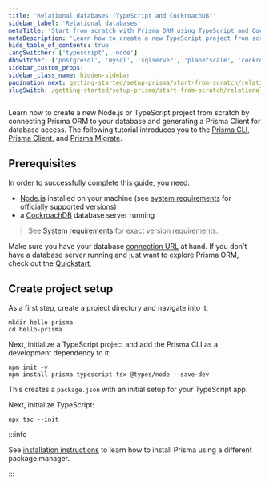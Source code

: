 ```yaml
---
title: 'Relational databases (TypeScript and CockroachDB)'
sidebar_label: 'Relational databases'
metaTitle: 'Start from scratch with Prisma ORM using TypeScript and CockroachDB (15 min)'
metaDescription: 'Learn how to create a new TypeScript project from scratch by connecting Prisma ORM to your CockroachDB database and generating a Prisma Client for database access.'
hide_table_of_contents: true
langSwitcher: ['typescript', 'node']
dbSwitcher: ['postgresql', 'mysql', 'sqlserver', 'planetscale', 'cockroachdb', 'prismaPostgres']
sidebar_custom_props:
sidebar_class_name: hidden-sidebar
pagination_next: getting-started/setup-prisma/start-from-scratch/relational-databases/connect-your-database-typescript-cockroachdb
slugSwitch: /getting-started/setup-prisma/start-from-scratch/relational-databases-
---
```


Learn how to create a new Node.js or TypeScript project from scratch by connecting Prisma ORM to your database and generating a Prisma Client for database access. The following tutorial introduces you to the [Prisma CLI](/orm/tools/prisma-cli), [Prisma Client](/orm/prisma-client), and [Prisma Migrate](/orm/prisma-migrate).

## Prerequisites

In order to successfully complete this guide, you need:

- [Node.js](https://nodejs.org/en/) installed on your machine (see [system requirements](/orm/reference/system-requirements) for officially supported versions)
- a [CockroachDB](https://www.cockroachlabs.com/) database server running

> See [System requirements](/orm/reference/system-requirements) for exact version requirements.

Make sure you have your database [connection URL](/orm/reference/connection-urls) at hand. If you don't have a database server running and just want to explore Prisma ORM, check out the [Quickstart](/getting-started/quickstart-sqlite).

## Create project setup

As a first step, create a project directory and navigate into it:

```terminal copy
mkdir hello-prisma
cd hello-prisma
```

Next, initialize a TypeScript project and add the Prisma CLI as a development dependency to it:

```terminal copy
npm init -y
npm install prisma typescript tsx @types/node --save-dev
```

This creates a `package.json` with an initial setup for your TypeScript app.

Next, initialize TypeScript:

```terminal copy
npx tsc --init
```

:::info

See [installation instructions](/orm/tools/prisma-cli#installation) to learn how to install Prisma using a different package manager.

:::
